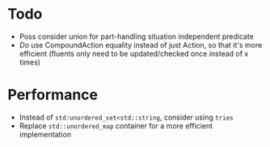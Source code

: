 # Todo
- Poss consider union for part-handling situation independent predicate
- $Do$ use CompoundAction equality instead of just Action, so that it's more efficient (fluents only need to be updated/checked once instead of x times)

# Performance
- Instead of `std:unordered_set<std::string`, consider using `tries`
- Replace `std::unordered_map` container for a more efficient implementation
